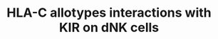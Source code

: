 ---
annotations:
- id: PW:0000618
  parent: regulatory pathway
  type: Pathway Ontology
  value: altered tumor necrosis factor mediated signaling pathway
- id: PW:0000236
  parent: signaling pathway
  type: Pathway Ontology
  value: tumor necrosis factor superfamily mediated signaling pathway
- id: PW:0000003
  parent: signaling pathway
  type: Pathway Ontology
  value: signaling pathway
- id: DOID:229
  type: Disease Ontology
  value: female reproductive system disease
- id: CL:4052028
  type: Cell Type Ontology
authors:
- Johidi2
- DeSl
- Egonw
citedin: ''
communities: []
description: In decidual NK (dNK) cells, killer-cell immunoglobulin-like receptors
  (KIRs) interact with HLA-C allotypes on extravillous trophoblast (EVT) cells to
  modulate immune responses at the maternal–fetal interface. Inhibitory KIRs transmit
  signals through immunoreceptor tyrosine-based inhibitory motifs (ITIMs), which recruit
  SHP-1 and SHP-2 phosphatases to suppress activation pathways. Conversely, activating
  KIRs signal via the adaptor protein DAP12, whose ITAM motifs recruit SYK kinase,
  leading to downstream activation of LAT, SLP-76, VAV1, PLC-γ1, and NF-κB. This cascade
  promotes cytokine production and functional activation of dNK cells. Additionally,
  KIR signaling has been linked to repeated pregnancy loss (RPL), suggesting coordination
  between immune signaling and placental development mediated by dNK cells. The exact
  origin of dNK cells (phenotype CD56⁺⁺ (bright) CD16⁻) is still uncertain. Some studies
  suggest they may arise from CD34⁺ progenitor cells, while others propose that peripheral
  blood NK (pbNK) cells or local NK precursors give rise to uterine NK (uNK) cells.
  These uNK cells may then differentiate into either endometrial NK (eNK) cells, which
  are present before pregnancy, or decidual NK (dNK) cells, which appear during early
  pregnancy.
last-edited: 2025-07-18
ndex: null
organisms:
- Homo sapiens
redirect_from:
- /index.php/Pathway:WP5580
- /instance/WP5580
- /instance/WP5580_r140008
revision: r140008
schema-jsonld:
- '@context': https://schema.org/
  '@id': https://wikipathways.github.io/pathways/WP5580.html
  '@type': Dataset
  creator:
    '@type': Organization
    name: WikiPathways
  description: In decidual NK (dNK) cells, killer-cell immunoglobulin-like receptors
    (KIRs) interact with HLA-C allotypes on extravillous trophoblast (EVT) cells to
    modulate immune responses at the maternal–fetal interface. Inhibitory KIRs transmit
    signals through immunoreceptor tyrosine-based inhibitory motifs (ITIMs), which
    recruit SHP-1 and SHP-2 phosphatases to suppress activation pathways. Conversely,
    activating KIRs signal via the adaptor protein DAP12, whose ITAM motifs recruit
    SYK kinase, leading to downstream activation of LAT, SLP-76, VAV1, PLC-γ1, and
    NF-κB. This cascade promotes cytokine production and functional activation of
    dNK cells. Additionally, KIR signaling has been linked to repeated pregnancy loss
    (RPL), suggesting coordination between immune signaling and placental development
    mediated by dNK cells. The exact origin of dNK cells (phenotype CD56⁺⁺ (bright)
    CD16⁻) is still uncertain. Some studies suggest they may arise from CD34⁺ progenitor
    cells, while others propose that peripheral blood NK (pbNK) cells or local NK
    precursors give rise to uterine NK (uNK) cells. These uNK cells may then differentiate
    into either endometrial NK (eNK) cells, which are present before pregnancy, or
    decidual NK (dNK) cells, which appear during early pregnancy.
  keywords:
  - DAG
  - DAP12
  - ELF3
  - FYN
  - GM-CSF
  - HLA-C
  - IFN-γ
  - IP3
  - KIR2DL1
  - 'KIR2DL2 '
  - KIR2DL3
  - KIR2DS1
  - LAT
  - NLRP2
  - NLRP7
  - PKC
  - PLC-γ1
  - RAC1
  - SHP-1
  - SHP-2
  - SLP-76
  - Syk
  - TNF-α
  - VAV1
  license: CC0
  name: HLA-C allotypes interactions with KIR on dNK cells
seo: CreativeWork
title: HLA-C allotypes interactions with KIR on dNK cells
wpid: WP5580
---